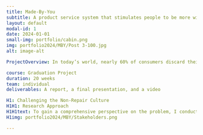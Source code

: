 ```yaml
---
title: Made-By-You
subtitle: A product service system that stimulates people to be more willing to repair their electronics.
layout: default
modal-id: 1
date: 2024-01-01
small-img: portfolio/cabin.png
img: portfolio2024/MBY/Post 3-100.jpg
alt: image-alt

ProjectOverview: In today’s world, nearly 60% of consumers discard their electronics instead of opting for repairs, contributing to substantial waste and loss of value. This behavior underscores the need for a shift towards a circular economy, where products are maintained and reused to extend their lifecycle. My Master's thesis focused on addressing this issue by exploring the circular economy, analyzing consumer behavior, and understanding the broader sustainability context, particularly in relation to electronic devices. again

course: Graduation Project
duration: 20 weeks
team: individual
deliverables: A report, a final presentation, and a video

H1: Challenging the Non-Repair Culture
H1H1: Research Approach
H1H1text: To gain a comprehensive perspective on the problem, I conducted extensive literature reviews and field research on existing sustainability initiatives. This dual approach allowed me to deeply understand how people experience sustainability and interact with their electronic products. It also provided specialized knowledge of the key stakeholders involved in promoting repair culture. 
H1img: portfolio2024/MBY/Stakeholders.png

---
```

